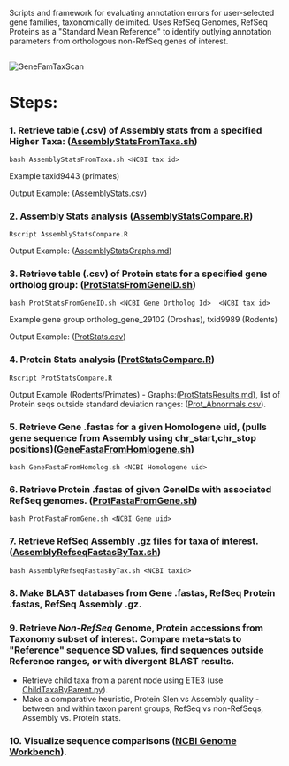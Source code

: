 
Scripts and framework for evaluating annotation errors for user-selected gene families, taxonomically delimited.  Uses RefSeq Genomes, RefSeq Proteins as a "Standard Mean Reference" to identify outlying annotation parameters from orthologous non-RefSeq genes of interest.


##
![GeneFamTaxScan](../master/Images/GeneFamTaxScan01.png?sanitize=true)
##

# Steps:

### 1. Retrieve table (.csv) of Assembly stats from a specified Higher Taxa: ([AssemblyStatsFromTaxa.sh](../master/AssemblyStatsFromTaxa.sh))

```bash AssemblyStatsFromTaxa.sh <NCBI tax id>``` 

Example taxid9443 (primates)

Output Example: ([AssemblyStats.csv](../master/AssemblyStats.csv))

### 2.  Assembly Stats analysis ([AssemblyStatsCompare.R](../master/AssemblyStatsCompare.R)) 

```Rscript AssemblyStatsCompare.R ```

Output Example:  ([AssemblyStatsGraphs.md](../master/AssemblyStatsGraphs.md))

### 3. Retrieve table (.csv) of Protein stats for a specified gene ortholog group: ([ProtStatsFromGeneID.sh](../master/ProtStatsFromGeneID.sh))

```bash ProtStatsFromGeneID.sh <NCBI Gene Ortholog Id>  <NCBI tax id>```

Example gene group ortholog_gene_29102 (Droshas), txid9989 (Rodents)

Output Example: ([ProtStats.csv](../master/ProtStats.csv))

### 4. Protein Stats analysis ([ProtStatsCompare.R](../master/ProtStatsCompare.R))
```Rscript ProtStatsCompare.R```

Output Example (Rodents/Primates) - Graphs:([ProtStatsResults.md](../master/ProtStatsResults.md)), list of Protein seqs outside standard deviation ranges: ([Prot_Abnormals.csv](../master/Prot_Abnormals.csv)).

### 5. Retrieve Gene .fastas for a given Homologene uid, (pulls gene sequence from Assembly using chr_start,chr_stop positions)([GeneFastaFromHomlogene.sh](../master/GeneFastaFromHomologene.sh))
```bash GeneFastaFromHomolog.sh <NCBI Homologene uid>```

### 6. Retrieve Protein .fastas of given GeneIDs with associated RefSeq genomes. ([ProtFastaFromGene.sh](../master/ProtFastaFromGene.sh))
```bash ProtFastaFromGene.sh <NCBI Gene uid>```

### 7. Retrieve RefSeq Assembly .gz files for taxa of interest. ([AssemblyRefseqFastasByTax.sh](../master/AssemblyRefseqFastasByTax.sh))
```bash AssemblyRefseqFastasByTax.sh <NCBI taxid>```

### 8. Make BLAST databases from Gene .fastas, RefSeq Protein .fastas, RefSeq Assembly .gz.

### 9. Retrieve *Non-RefSeq* Genome, Protein accessions from Taxonomy subset of interest.  Compare meta-stats to "Reference" sequence SD values, find sequences outside Reference ranges, or with divergent BLAST results. 
  * Retrieve child taxa from a parent node using ETE3 (use [ChildTaxaByParent.py](../master/ChildTaxaByParent.py)).
  * Make a comparative heuristic, Protein Slen vs Assembly quality - between and within taxon parent groups, RefSeq vs non-RefSeqs, Assembly vs. Protein stats.

### 10. Visualize sequence comparisons ([NCBI Genome Workbench](https://www.ncbi.nlm.nih.gov/tools/gbench/)).
